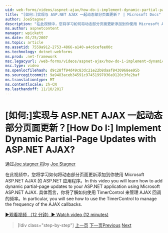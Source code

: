 ```yaml
---
uid: web-forms/videos/aspnet-ajax/how-do-i-implement-dynamic-partial-page-updates-with-aspnet-ajax
title: "[如何:]实现与 ASP.NET AJAX 一起动态部分页面更新？ | Microsoft Docs"
author: JoeStagner
description: "在此视频中，您将学习如何将动态部分页面更新添加到你使用 Microsoft ASP.NET AJAX 的 ASP.NET 应用程序。 具体而言，你将看到谁..."
ms.author: aspnetcontent
manager: wpickett
ms.date: 01/25/2007
ms.topic: article
ms.assetid: 7559a912-2753-4866-a140-a4c6cefee00c
ms.technology: dotnet-webforms
ms.prod: .net-framework
msc.legacyurl: /web-forms/videos/aspnet-ajax/how-do-i-implement-dynamic-partial-page-updates-with-aspnet-ajax
msc.type: video
ms.openlocfilehash: d9c28ff94d49c83dc21e22b8daaf8430968ee95b
ms.sourcegitcommit: 9a9483aceb34591c97451997036a9120c3fe2baf
ms.translationtype: MT
ms.contentlocale: zh-CN
ms.lasthandoff: 11/10/2017
---
```

<a name="how-do-i-implement-dynamic-partial-page-updates-with-aspnet-ajax"></a><span data-ttu-id="a0e9c-105">[如何:]实现与 ASP.NET AJAX 一起动态部分页面更新？</span><span class="sxs-lookup"><span data-stu-id="a0e9c-105">[How Do I:] Implement Dynamic Partial-Page Updates with ASP.NET AJAX?</span></span>
====================
<span data-ttu-id="a0e9c-106">通过[Joe stagner 将](https://github.com/JoeStagner)</span><span class="sxs-lookup"><span data-stu-id="a0e9c-106">by [Joe Stagner](https://github.com/JoeStagner)</span></span>

<span data-ttu-id="a0e9c-107">在此视频中，您将学习如何将动态部分页面更新添加到你使用 Microsoft ASP.NET AJAX 的 ASP.NET 应用程序。</span><span class="sxs-lookup"><span data-stu-id="a0e9c-107">In this video you will learn how to add dynamic partial-page updates to your ASP.NET application using Microsoft ASP.NET AJAX.</span></span> <span data-ttu-id="a0e9c-108">具体而言，你将了解如何使用 TimerControl 来管理 AJAX 回调的频率。</span><span class="sxs-lookup"><span data-stu-id="a0e9c-108">In particular, you will see how to use the TimerControl to manage the frequency of the AJAX callbacks.</span></span>

[<span data-ttu-id="a0e9c-109">&#9654;观看视频 （12 分钟）</span><span class="sxs-lookup"><span data-stu-id="a0e9c-109">&#9654; Watch video (12 minutes)</span></span>](https://channel9.msdn.com/Blogs/ASP-NET-Site-Videos/how-do-i-implement-dynamic-partial-page-updates-with-aspnet-ajax)

>[!div class="step-by-step"]
<span data-ttu-id="a0e9c-110">[上一页](how-do-i-get-started-with-aspnet-ajax.md)
[下一页](how-do-i-make-client-side-network-callbacks-with-aspnet-ajax.md)</span><span class="sxs-lookup"><span data-stu-id="a0e9c-110">[Previous](how-do-i-get-started-with-aspnet-ajax.md)
[Next](how-do-i-make-client-side-network-callbacks-with-aspnet-ajax.md)</span></span>

